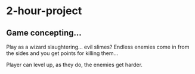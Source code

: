 # 2-hour-project

## Game concepting...
Play as a wizard slaughtering... evil slimes? Endless enemies come in from the sides and you get points for killing them...

Player can level up, as they do, the enemies get harder.
